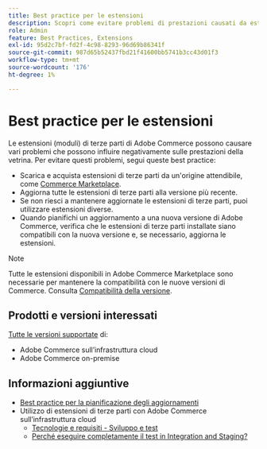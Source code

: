 ```yaml
---
title: Best practice per le estensioni
description: Scopri come evitare problemi di prestazioni causati da estensioni Adobe Commerce di terze parti.
role: Admin
feature: Best Practices, Extensions
exl-id: 95d2c7bf-fd2f-4c98-8293-96d69b86341f
source-git-commit: 987d65b52437fbd21f41600bb5741b3cc43d01f3
workflow-type: tm+mt
source-wordcount: '176'
ht-degree: 1%

---
```


# Best practice per le estensioni

Le estensioni (moduli) di terze parti di Adobe Commerce possono causare vari problemi che possono influire negativamente sulle prestazioni della vetrina. Per evitare questi problemi, segui queste best practice:

- Scarica e acquista estensioni di terze parti da un&#39;origine attendibile, come [Commerce Marketplace](https://marketplace.magento.com/extensions.html).
- Aggiorna tutte le estensioni di terze parti alla versione più recente.
- Se non riesci a mantenere aggiornate le estensioni di terze parti, puoi utilizzare estensioni diverse.
- Quando pianifichi un aggiornamento a una nuova versione di Adobe Commerce, verifica che le estensioni di terze parti installate siano compatibili con la nuova versione e, se necessario, aggiorna le estensioni.

>[!NOTE]
>
> Tutte le estensioni disponibili in Adobe Commerce Marketplace sono necessarie per mantenere la compatibilità con le nuove versioni di Commerce. Consulta [Compatibilità della versione](https://developer.adobe.com/commerce/marketplace/guides/sellers/compatibility/releases/).

## Prodotti e versioni interessati

[Tutte le versioni supportate](../../../release/versions.md) di:

- Adobe Commerce sull’infrastruttura cloud
- Adobe Commerce on-premise

## Informazioni aggiuntive

- [Best practice per la pianificazione degli aggiornamenti](../../../upgrade/prepare/best-practices.md)
- Utilizzo di estensioni di terze parti con Adobe Commerce sull’infrastruttura cloud
   - [Tecnologie e requisiti - Sviluppo e test](https://experienceleague.adobe.com/en/docs/commerce-cloud-service/user-guide/develop/overview#cloud-req-devtest)
   - [Perché eseguire completamente il test in Integration and Staging?](https://experienceleague.adobe.com/en/docs/commerce-cloud-service/user-guide/launch/overview#why-test-fully-in-integration-staging-and-production)
